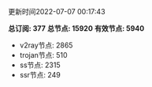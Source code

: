 更新时间2022-07-07 00:17:43

**总订阅: 377**
**总节点: 15920**
**有效节点: 5940**
- v2ray节点: 2865
- trojan节点: 510
- ss节点: 2315
- ssr节点: 249
